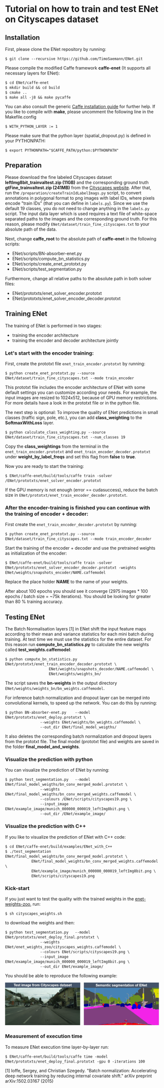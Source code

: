 # Tutorial on how to train and test ENet on Cityscapes dataset

## Installation

First, please clone the ENet repository by running:

	$ git clone --recursive https://github.com/TimoSaemann/ENet.git

Please compile the modified Caffe framework __caffe-enet__ (It supports all necessary layers for ENet):

	$ cd ENet/caffe-enet
	$ mkdir build && cd build
	$ cmake ..
	$ make all -j8 && make pycaffe

You can also consult the generic [Caffe installation guide](http://caffe.berkeleyvision.org/installation.html) for further help. If you like to compile with __make__, please uncomment the following line in the Makefile.config 

	$ WITH_PYTHON_LAYER := 1 
	
Please make sure that the python layer (spatial_dropout.py) is defined in your PYTHONPATH:

	$ export PYTHONPATH="$CAFFE_PATH/python:$PYTHONPATH"

## Preparation

Please download the fine labeled Cityscapes dataset __leftImg8bit_trainvaltest.zip (11GB)__ and the corresponding ground truth __gtFine_trainvaltest.zip (241MB)__ from the [Cityscapes website](https://www.cityscapes-dataset.com).
After that, run the `/preparation/createTrainIdLabelImags.py` script, to convert annotations in polygonal format to png images with label IDs, where pixels encode "train IDs" (that you can define in `labels.py`). Since we use the default 19 classes, you do not need to change anything in the `labels.py` script.
The input data layer which is used requires a text file of white-space separated paths to the images and the corresponding ground truth.
For this reason, please modify `ENet/dataset/train_fine_cityscapes.txt` to your absolute path of the data.

Next, change __caffe_root__ to the absolute path of __caffe-enet__ in the following scripts:
 - ENet/scripts/BN-absorber-enet.py
 - ENet/scripts/compute_bn_statistics.py
 - ENet/scripts/create_enet_prototxt.py
 - ENet/scripts/test_segmentation.py

Furthermore, change all relative paths to the absolute path in both solver files:
 - ENet/prototxts/enet_solver_encoder.prototxt
 - ENet/prototxts/enet_solver_encoder_decoder.prototxt

## Training ENet 

The training of ENet is performed in two stages: 
 - training the encoder architecture
 - training the encoder and decoder architecture jointly

### Let's start with the encoder training:

First, create the prototxt file `enet_train_encoder.prototxt` by running:

	$ python create_enet_prototxt.py --source ENet/dataset/train_fine_cityscapes.txt --mode train_encoder
	
This prototxt file includes the encoder architecture of ENet with some default settings you can customize according your needs. For example, the input images are resized to 1024x512, because of GPU memory restrictions. For more details have a look in the prototxt file or in the python file.

The next step is optional:
To improve the quality of ENet predictions in small classes (traffic sign, pole, etc.), you can add __class_weighting__ to the __SoftmaxWithLoss__ layer. 

	$ python calculate_class_weighting.py --source ENet/dataset/train_fine_cityscapes.txt --num_classes 19
	
Copy the __class_weightings__ from the terminal in the `enet_train_encoder.prototxt` and `enet_train_encoder_decoder.prototxt` under __weight_by_label_freqs__ and set this flag from __false__ to __true__. 
 
Now you are ready to start the training:

	$ ENet/caffe-enet/build/tools/caffe train -solver /ENet/prototxts/enet_solver_encoder.prototxt

If the GPU memory is not enough (error == cudasuccess), reduce the batch size in `ENet/prototxt/enet_train_encoder_decoder.prototxt`.

### After the encoder-training is finished you can continue with the training of encoder + decoder:

First create the `enet_train_encoder_decoder.prototxt` by running:

	$ python create_enet_prototxt.py --source ENet/dataset/train_fine_cityscapes.txt --mode train_encoder_decoder

Start the training of the encoder + decoder and use the pretrained weights as initialization of the encoder:

	$ ENet/caffe-enet/build/tools/caffe train -solver ENet/prototxts/enet_solver_encoder_decoder.prototxt -weights ENet/weights/snapshots_encoder/NAME.caffemodel

Replace the place holder __NAME__ to the name of your weights.

After about 100 epochs you should see it converge (2975 images * 100 epochs / batch size = ~75k iterations). You should be looking for greater than 80 % training accuracy.

## Testing ENet

The Batch Normalisation layers [1] in ENet shift the input feature maps according to their mean and variance
statistics for each mini batch during training. At test time we must use the statistics for the entire dataset.
For this reason run __compute_bn_statistics.py__ to calculate the new weights called __test_weights.caffemodel__:

	$ python compute_bn_statistics.py 	ENet/prototxt/enet_train_encoder_decoder.prototxt \
						ENet/weights/snapshots_decoder/NAME.caffemodel \
						ENet/weights/weights_bn/ 

The script saves the __bn-weights__ in the output directory `ENet/weights/weights_bn/bn_weights.caffemodel`.

For inference batch normalization and dropout layer can be merged into convolutional kernels, to
speed up the network. You can do this by running:

	$ python BN-absorber-enet.py 	--model ENet/prototxts/enet_deploy.prototxt \
					--weights ENet/weights/bn_weights.caffemodel \
					--out_dir ENet/final_model_weigths/

It also deletes the corresponding batch normalization and dropout layers from the prototxt file. The final model (prototxt file) and weights are saved in the folder __final_model_and_weights__. 

### Visualize the prediction with python

You can visualize the prediction of ENet by running:

	$ python test_segmentation.py 	--model ENet/final_model_weigths/bn_conv_merged_model.prototxt \
					--weights ENet/final_model_weigths/bn_conv_merged_weights.caffemodel \
					--colours /ENet/scripts/cityscapes19.png \
					--input_image ENet/example_image/munich_000000_000019_leftImg8bit.png \
					--out_dir /ENet/example_image/ 


### Visualize the prediction with C++

If you like to visualize the prediction of ENet with C++ code:

	$ cd ENet/caffe-enet/build/examples/ENet_with_C++
	$ ./test_segmentation 	ENet/final_model_weights/bn_conv_merged_model.prototxt \
				ENet/final_model_weights/bn_conv_merged_weights.caffemodel \
				ENet/example_image/munich_000000_000019_leftImg8bit.png \
				ENet/scripts/cityscapes19.png



### Kick-start

If you just want to test the quality with the trained weights in the [enet-weights-zoo](https://github.com/TimoSaemann/ENet/tree/master/enet_weights_zoo), run:
	
	$ sh cityscapes_weights.sh
	
to download the weights and then:

	$ python test_segmentation.py 	--model ENet/prototxts/enet_deploy_final.prototxt \						
					--weights ENet/enet_weights_zoo/cityscapes_weights.caffemodel \
					--colours ENet/scripts/cityscapes19.png \
					--input_image ENet/example_image/munich_000000_000019_leftImg8bit.png \
					--out_dir ENet/example_image/

You should be able to reproduce the following example:

![Alt text](/example_image/image_enet.PNG?raw=true "image_enet")

### Measurement of execution time

To measure ENet execution time layer-by-layer run:

	$ ENet/caffe-enet/build/tools/caffe time -model ENet/prototxts/enet_deploy_final.prototxt -gpu 0 -iterations 100


[1] Ioffe, Sergey, and Christian Szegedy. "Batch normalization: Accelerating deep network training by reducing
internal covariate shift." arXiv preprint arXiv:1502.03167 (2015)
